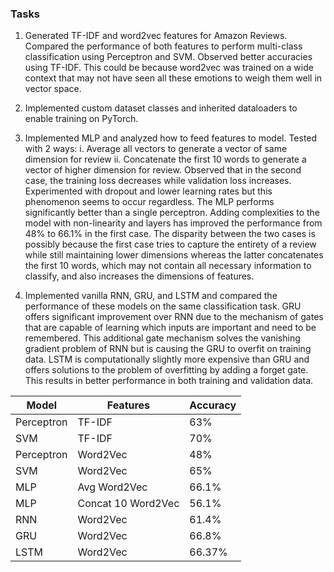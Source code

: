 ### Tasks

1. Generated TF-IDF and word2vec features for Amazon Reviews. Compared the performance of both features to perform multi-class classification using Perceptron and SVM. Observed better accuracies using TF-IDF. This could be because word2vec was trained on a wide context that may not have seen all these emotions to weigh them well in vector space. 

2. Implemented custom dataset classes and inherited dataloaders to enable training on PyTorch.

3. Implemented MLP and analyzed how to feed features to model. Tested with 2 ways:
    i. Average all vectors to generate a vector of same dimension for review
    ii. Concatenate the first 10 words to generate a vector of higher dimension for review.
Observed that in the second case, the training loss decreases while validation loss increases. Experimented with dropout and lower learning rates but this phenomenon seems to occur regardless. The MLP performs significantly better than a single perceptron. Adding complexities to the model with non-linearity and layers has improved the performance from 48% to 66.1% in the first case. The disparity between the two cases is possibly because the first case tries to capture the entirety of a review while still maintaining lower dimensions whereas the latter concatenates the first 10 words, which may not contain all necessary information to classify, and also increases the dimensions of features.

4. Implemented vanilla RNN, GRU, and LSTM and compared the performance of these models on the same classification task. GRU offers significant improvement over RNN due to the mechanism of gates that are capable of learning which inputs are important and need to be remembered. This additional gate mechanism solves the vanishing gradient problem of RNN but is causing the GRU to overfit on training data. LSTM is computationally slightly more expensive than GRU and offers solutions to the problem of overfitting by adding a forget gate. This results in better performance in both training and validation data.

| Model      | Features | Accuracy |
| -----------| ---------| ---------|
| Perceptron | TF-IDF   | 63%      |
| SVM        | TF-IDF   | 70%      |
| Perceptron | Word2Vec | 48%      |
| SVM        | Word2Vec | 65%      |
| MLP        | Avg Word2Vec | 66.1%    |
| MLP        | Concat 10 Word2Vec | 56.1%    |
| RNN        | Word2Vec | 61.4%     |
| GRU        | Word2Vec | 66.8%     |
| LSTM       | Word2Vec | 66.37%     |
